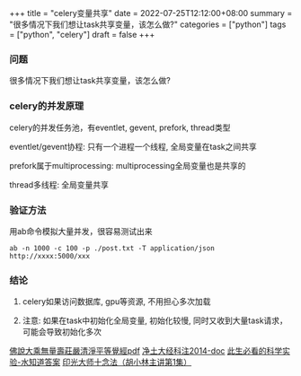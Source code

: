 +++
title = "celery变量共享"
date = 2022-07-25T12:12:00+08:00
summary = "很多情况下我们想让task共享变量，该怎么做?"
categories = ["python"]
tags = ["python", "celery"]
draft = false
+++

### 问题

很多情况下我们想让task共享变量，该怎么做?

### celery的并发原理

celery的并发任务池，有eventlet, gevent, prefork, thread类型

eventlet/gevent协程: 只有一个进程一个线程, 全局变量在task之间共享
    
prefork属于multiprocessing: multiprocessing全局变量也是共享的

thread多线程: 全局变量共享
    
### 验证方法

用ab命令模拟大量并发，很容易测试出来

```
ab -n 1000 -c 100 -p ./post.txt -T application/json http://xxxx:5000/xxx
```

### 结论

1. celery如果访问数据库, gpu等资源, 不用担心多次加载

2. 注意: 如果在task中初始化全局变量, 初始化较慢, 同时又收到大量task请求，可能会导致初始化多次
    

[佛說大乘無量壽莊嚴清淨平等覺經pdf](http://www.sxjy360.top/page-download/)
[净土大经科注2014-doc](http://www.sxjy360.top/page-download/)
[此生必看的科学实验-水知道答案](http://www.sxjy360.top/page-download/)
[印光大师十念法（胡小林主讲第1集）](http://www.sxjy360.top/page-download/)